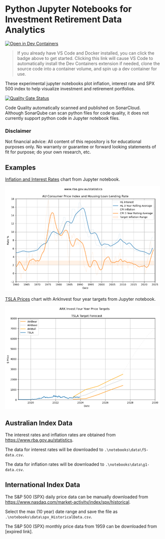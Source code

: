 # Python Jupyter Notebooks for Investment Retirement Data Analytics

[![Open in Dev Containers](https://img.shields.io/static/v1?label=Dev%20Containers&message=Open&color=blue&logo=visualstudiocode)](https://vscode.dev/redirect?url=vscode://ms-vscode-remote.remote-containers/cloneInVolume?url=https://github.com/mikejonestechno/investment-analytics)

> If you already have VS Code and Docker installed, you can click the badge above to get started. Clicking this link will cause VS Code to automatically install the Dev Containers extension if needed, clone the source code into a container volume, and spin up a dev container for use.

These experimental jupyter notebooks plot inflation, interest rate and SPX 500 index to help visualize investment and retirement portfolios.

[![Quality Gate Status](https://sonarcloud.io/api/project_badges/measure?project=mikejonestechno_investment-analytics&metric=alert_status)](https://sonarcloud.io/summary/new_code?id=mikejonestechno_investment-analytics) 

Code Quality automatically scanned and published on SonarCloud. Although SonarQube can scan python files for code quality, it does not currently support python code in Jupyter notebook files.

### Disclaimer

Not financial advice: All content of this repository is for educational purposes only. No warranty or guarantee or forward looking statements of fit for purpose; do your own research, etc.

## Examples

[Inflation and Interest Rates](notebooks/finance/inflation-and-interest-rates.ipynb) chart from Jupyter notebook. 

[![Inflation and Interest Rates](inflation-and-interest-rates.png)](notebooks/finance/inflation-and-interest-rates.ipynb)

[TSLA Prices](notebooks/finance/inflation-and-interest-rates.ipynb) chart with ArkInvest four year targets from Jupyter notebook. 

[![TSLA Prices](tsla-prices.png)](notebooks/finance/tsla-prices.ipynb)


## Australian Index Data

The interest rates and inflation rates are obtained from https://www.rba.gov.au/statistics.

The data for interest rates will be downloaded to `.\notebooks\data\f5-data.csv`.

The data for inflation rates will be downloaded to `.\notebooks\data\g1-data.csv`.

## International Index Data

The S&P 500 (SPX) daily price data can be manually downloaded from https://www.nasdaq.com/market-activity/index/spx/historical.

Select the max (10 year) date range and save the file as `.\notebooks\data\spx_HistoricalData.csv`.

The S&P 500 (SPX) monthly price data from 1959 can be downloaded from [expired link].
